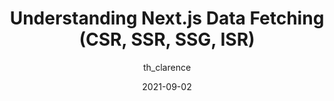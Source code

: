 ---
author: th_clarence
date: 2021-09-02
publisher: thepracticaldev
tags:
  - nextjs
  - data-fetching
target_url: https://dev.to/theodorusclarence/understanding-next-js-data-fetching-csr-ssr-ssg-isr-1nff
title: Understanding Next.js Data Fetching (CSR, SSR, SSG, ISR)
---
